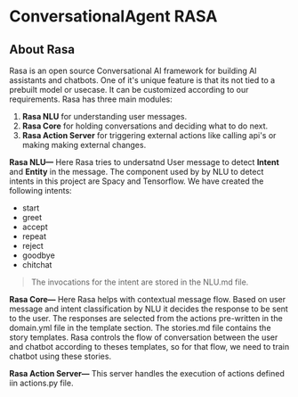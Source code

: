 # ConversationalAgent RASA

## About Rasa
Rasa is an open source Conversational AI framework for building AI assistants and chatbots. One of it's unique feature is that its not tied to a prebuilt model or usecase. It can be customized according to our requirements.
Rasa has three main modules:
1. **Rasa NLU** for understanding user messages.
2. **Rasa Core** for holding conversations and deciding what to do next.
3. **Rasa Action Server** for triggering external actions like calling api's or making making external changes.

**Rasa NLU—** Here Rasa tries to undersatnd User message to detect **Intent** and **Entity** in the message. The component used by by NLU to detect intents in this project are Spacy and Tensorflow. We have created the following intents:
* start
* greet
* accept
* repeat
* reject
* goodbye
* chitchat
>The invocations for the intent are stored in the NLU.md file.

**Rasa Core—** Here Rasa helps with contextual message flow. Based on user message and intent classification by NLU it decides the response to be sent to the user. The responses are selected from the actions pre-written in the domain.yml file in the template section. The stories.md file contains the story templates. Rasa controls the flow of conversation between the user and chatbot according to theses templates, so for that flow, we need to train chatbot using these stories.

**Rasa Action Server—** This server handles the execution of actions defined iin actions.py file.




